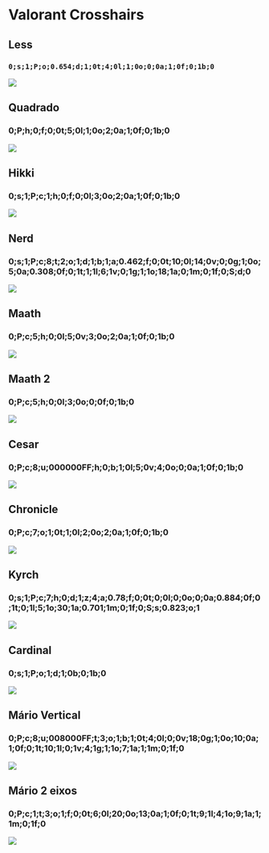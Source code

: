 # Valorant Crosshairs

## Less
### ```0;s;1;P;o;0.654;d;1;0t;4;0l;1;0o;0;0a;1;0f;0;1b;0```
<img src="https://i.imgur.com/5YGse8p.png"></img>

## Quadrado
### 0;P;h;0;f;0;0t;5;0l;1;0o;2;0a;1;0f;0;1b;0
<img src="https://i.imgur.com/VwhzTzm.png"></img>

## Hikki
### 0;s;1;P;c;1;h;0;f;0;0l;3;0o;2;0a;1;0f;0;1b;0
<img src="https://i.imgur.com/IC7Z2pr.png"></img>

## Nerd
### 0;s;1;P;c;8;t;2;o;1;d;1;b;1;a;0.462;f;0;0t;10;0l;14;0v;0;0g;1;0o;5;0a;0.308;0f;0;1t;1;1l;6;1v;0;1g;1;1o;18;1a;0;1m;0;1f;0;S;d;0
<img src="https://i.imgur.com/5QhAPVv.png"></img>

## Maath
### 0;P;c;5;h;0;0l;5;0v;3;0o;2;0a;1;0f;0;1b;0
<img src="https://i.imgur.com/BsFvIlD.png"></img>

## Maath 2
### 0;P;c;5;h;0;0l;3;0o;0;0f;0;1b;0
<img src="https://i.imgur.com/ppkmH30.png"></img>

## Cesar
### 0;P;c;8;u;000000FF;h;0;b;1;0l;5;0v;4;0o;0;0a;1;0f;0;1b;0
<img src="https://i.imgur.com/6g0WVZM.png"></img>

## Chronicle
### 0;P;c;7;o;1;0t;1;0l;2;0o;2;0a;1;0f;0;1b;0
<img src="https://i.imgur.com/tc9eZ31.png"></img>

## Kyrch
### 0;s;1;P;c;7;h;0;d;1;z;4;a;0.78;f;0;0t;0;0l;0;0o;0;0a;0.884;0f;0;1t;0;1l;5;1o;30;1a;0.701;1m;0;1f;0;S;s;0.823;o;1
<img src="https://i.imgur.com/pnF7s1I.png"></img>

## Cardinal
### 0;s;1;P;o;1;d;1;0b;0;1b;0
<img src="https://i.imgur.com/JKyXAYU.png"></img>

## Mário Vertical
### 0;P;c;8;u;008000FF;t;3;o;1;b;1;0t;4;0l;0;0v;18;0g;1;0o;10;0a;1;0f;0;1t;10;1l;0;1v;4;1g;1;1o;7;1a;1;1m;0;1f;0
<img src="https://i.imgur.com/V9WvRHS.png"></img>

## Mário 2 eixos
### 0;P;c;1;t;3;o;1;f;0;0t;6;0l;20;0o;13;0a;1;0f;0;1t;9;1l;4;1o;9;1a;1;1m;0;1f;0
<img src="https://i.imgur.com/33kCAu7.png"></img>
